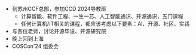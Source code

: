 - 到苏州CCF总部，参加CCD 2024导教班
	- 计算智能、软件工程、一生一芯、人工智能通识、开源通识，五门课程
	- 任何计算机/IT相关的课程，都应该考虑以下要素：AI、开源、社区、实践
- 与各位老师，讨论开源毕设、开源研究院
- 晚上回到上海
- COSCon'24 组委会